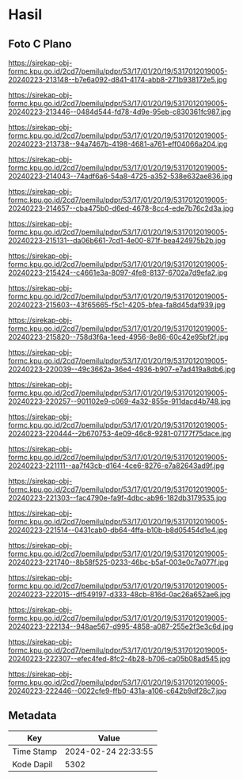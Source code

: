 # Hasil

## Foto C Plano

https://sirekap-obj-formc.kpu.go.id/2cd7/pemilu/pdpr/53/17/01/20/19/5317012019005-20240223-213148--b7e6a092-d841-4174-abb8-271b938172e5.jpg

https://sirekap-obj-formc.kpu.go.id/2cd7/pemilu/pdpr/53/17/01/20/19/5317012019005-20240223-213446--0484d544-fd78-4d9e-95eb-c830361fc987.jpg

https://sirekap-obj-formc.kpu.go.id/2cd7/pemilu/pdpr/53/17/01/20/19/5317012019005-20240223-213738--94a7467b-4198-4681-a761-eff04066a204.jpg

https://sirekap-obj-formc.kpu.go.id/2cd7/pemilu/pdpr/53/17/01/20/19/5317012019005-20240223-214043--74adf6a6-54a8-4725-a352-538e632ae836.jpg

https://sirekap-obj-formc.kpu.go.id/2cd7/pemilu/pdpr/53/17/01/20/19/5317012019005-20240223-214657--cba475b0-d6ed-4678-8cc4-ede7b76c2d3a.jpg

https://sirekap-obj-formc.kpu.go.id/2cd7/pemilu/pdpr/53/17/01/20/19/5317012019005-20240223-215131--da06b661-7cd1-4e00-871f-bea424975b2b.jpg

https://sirekap-obj-formc.kpu.go.id/2cd7/pemilu/pdpr/53/17/01/20/19/5317012019005-20240223-215424--c4661e3a-8097-4fe8-8137-6702a7d9efa2.jpg

https://sirekap-obj-formc.kpu.go.id/2cd7/pemilu/pdpr/53/17/01/20/19/5317012019005-20240223-215603--43f65665-f5c1-4205-bfea-fa8d45daf939.jpg

https://sirekap-obj-formc.kpu.go.id/2cd7/pemilu/pdpr/53/17/01/20/19/5317012019005-20240223-215820--758d3f6a-1eed-4956-8e86-60c42e95bf2f.jpg

https://sirekap-obj-formc.kpu.go.id/2cd7/pemilu/pdpr/53/17/01/20/19/5317012019005-20240223-220039--49c3662a-36e4-4936-b907-e7ad419a8db6.jpg

https://sirekap-obj-formc.kpu.go.id/2cd7/pemilu/pdpr/53/17/01/20/19/5317012019005-20240223-220257--901102e9-c069-4a32-855e-911dacd4b748.jpg

https://sirekap-obj-formc.kpu.go.id/2cd7/pemilu/pdpr/53/17/01/20/19/5317012019005-20240223-220444--2b670753-4e09-46c8-9281-07177f75dace.jpg

https://sirekap-obj-formc.kpu.go.id/2cd7/pemilu/pdpr/53/17/01/20/19/5317012019005-20240223-221111--aa7f43cb-d164-4ce6-8276-e7a82643ad9f.jpg

https://sirekap-obj-formc.kpu.go.id/2cd7/pemilu/pdpr/53/17/01/20/19/5317012019005-20240223-221303--fac4790e-fa9f-4dbc-ab96-182db3179535.jpg

https://sirekap-obj-formc.kpu.go.id/2cd7/pemilu/pdpr/53/17/01/20/19/5317012019005-20240223-221514--0431cab0-db64-4ffa-b10b-b8d05454d1e4.jpg

https://sirekap-obj-formc.kpu.go.id/2cd7/pemilu/pdpr/53/17/01/20/19/5317012019005-20240223-221740--8b58f525-0233-46bc-b5af-003e0c7a077f.jpg

https://sirekap-obj-formc.kpu.go.id/2cd7/pemilu/pdpr/53/17/01/20/19/5317012019005-20240223-222015--df549197-d333-48cb-816d-0ac26a652ae6.jpg

https://sirekap-obj-formc.kpu.go.id/2cd7/pemilu/pdpr/53/17/01/20/19/5317012019005-20240223-222134--948ae567-d995-4858-a087-255e2f3e3c6d.jpg

https://sirekap-obj-formc.kpu.go.id/2cd7/pemilu/pdpr/53/17/01/20/19/5317012019005-20240223-222307--efec4fed-8fc2-4b28-b706-ca05b08ad545.jpg

https://sirekap-obj-formc.kpu.go.id/2cd7/pemilu/pdpr/53/17/01/20/19/5317012019005-20240223-222446--0022cfe9-ffb0-431a-a106-c642b9df28c7.jpg


## Metadata

| Key        | Value               |
| ---------- | ------------------- |
| Time Stamp | 2024-02-24 22:33:55 |
| Kode Dapil | 5302                |



